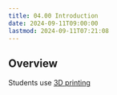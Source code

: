 ```yaml
---
title: 04.00 Introduction
date: 2024-09-11T09:00:00
lastmod: 2024-09-11T07:21:08
---
```


## Overview

Students use [3D printing](../../../../digital-fabrication/3d-printing/3d-printing.md)
